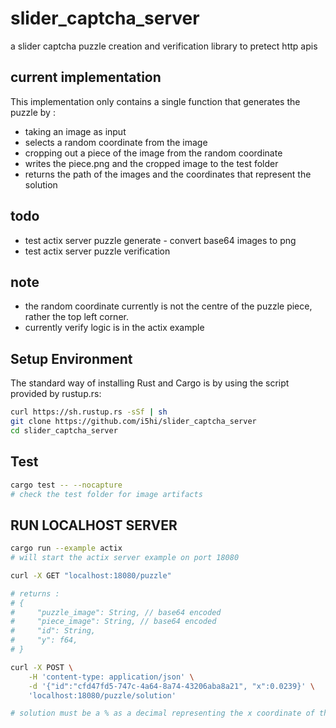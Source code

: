 # slider_captcha_server

a slider captcha puzzle creation and verification library to pretect http apis

## current implementation

This implementation only contains a single function that generates the puzzle by :

- taking an image as input
- selects a random coordinate from the image
- cropping out a piece of the image from the random coordinate
- writes the piece.png and the cropped image to the test folder
- returns the path of the images and the coordinates that represent the solution

## todo

- test actix server puzzle generate - convert base64 images to png
- test actix server puzzle verification

## note

- the random coordinate currently is not the centre of the puzzle piece, rather the top left corner.
- currently verify logic is in the actix example

## Setup Environment

The standard way of installing Rust and Cargo is by using the script provided by rustup.rs:

```bash
curl https://sh.rustup.rs -sSf | sh
git clone https://github.com/i5hi/slider_captcha_server
cd slider_captcha_server
```

## Test

```bash
cargo test -- --nocapture
# check the test folder for image artifacts
```

## RUN LOCALHOST SERVER

```bash
cargo run --example actix
# will start the actix server example on port 18080

curl -X GET "localhost:18080/puzzle"

# returns :
# {
#     "puzzle_image": String, // base64 encoded
#     "piece_image": String, // base64 encoded
#     "id": String,
#     "y": f64,
# }

curl -X POST \
    -H 'content-type: application/json' \
    -d '{"id":"cfd47fd5-747c-4a64-8a74-43206aba8a21", "x":0.0239}' \
    'localhost:18080/puzzle/solution'

# solution must be a % as a decimal representing the x coordinate of the solution.
```
